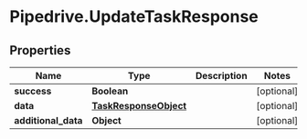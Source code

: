# Pipedrive.UpdateTaskResponse

## Properties

Name | Type | Description | Notes
------------ | ------------- | ------------- | -------------
**success** | **Boolean** |  | [optional] 
**data** | [**TaskResponseObject**](TaskResponseObject.md) |  | [optional] 
**additional_data** | **Object** |  | [optional] 


